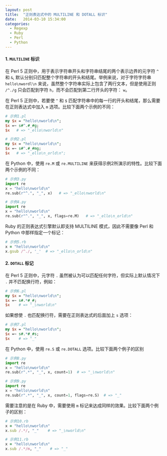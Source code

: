 ```yaml
---
layout: post
title:  "正则表达式中的 MULTILINE 和 DOTALL 标识"
date:   2014-03-10 15:34:00
categories: 
  - Regexp
  - Ruby
  - Perl
  - Python
---
```


#### 1. `MULTILINE` 标识

在 Perl 5 正则中，用于表示字符串开头和字符串结尾的两个表示边界的元字符 `^` 和 `&`, 默认分别只匹配整个字符串的开头和结尾。举例来说，对于字符字符串 `hello\nwordl\n` 来说，虽然整个字符串实际上包含了两行文本，但是使用正则 `/^./g` 只会匹配到字符 `h`，而不会匹配到第二行开头的字符： `w`。

在 Perl 5 正则中，若要使 `^` 和 `$` 匹配字符串中的每一行的开头和结尾，那么需要在正则表达式中加入 `m` 选项。比较下面两个示例的不同：

```perl
# 示例1.pl
my $x = "hello\nworld\n";
$x =~ s#^.#_#g;
$x   # => "_ello\nworld\n"
```

```perl
# 示例2.pl
my $x = "hello\nworld\n";
$x =~ s#^.#_#mg;
$x   # => "_ello\n_orld\n";
```

在 Python 中，使用 `re.M` 或 `re.MULTILINE` 来获得示例2所演示的特性。比较下面两个示例的不同：

```python
# 示例3.py
import re
x = "hello\nworld\n"
re.sub(r"^.", "_", x)   # => "_ello\nworld\n"
```

```python
# 示例4.py
import re
x = "hello\nworld\n"
re.sub(r"^.", "_", x, flags=re.M)   # => "_ello\n_orld\n"
```

Ruby 的正则表达式引擎默认即支持 MULTILINE 模式，因此不需要像 Perl 和 Python 中那样指定一个标记：

```ruby
# 示例5.rb
x = "hello\nworld\n"
x.gsub /^./, '_'  # => "_ello\n_orld\n"
```

#### 2.  `DOTALL` 标记

在 Perl 5 正则中，元字符 `.` 虽然被认为可以匹配任何字符，但实际上默认情况下 `.` 并不匹配换行符，例如：

```perl
# 示例6.pl
my $x = "hello\nworld\n";
$x =~ s#.*#_#;
$x    # => "_\nworld\n"
```

如果想使 `.` 也匹配换行符，需要在正则表达式的后面加上 `s` 选项：

```perl
# 示例7.pl
my $x = "hello\nworld\n";
$x =~ s#.*#_#s;
$x    # => "_"
```

在 Python 中，使用 `re.S` 或 `re.DOTALL` 选项。比较下面两个例子的区别

```python
# 示例8.py
import re
x = "hello\nworld\n"
re.sub(r".*", "_", x, count=1)  # => "_\nworld\n"
```

```python
# 示例9.py
import re
x = "hello\nworld\n"
re.sub(r".*", "_", x, count=1, flags=re.S)  # => "_"
```

需要注意的是在 Ruby 中，需要使用 `m` 标记来达成同样的效果。比较下面两个例子的区别：

```ruby
# 示例10.rb
x = "hello\nworld\n"
x.sub /.*/, "_"    # => "_\nworld\n"
```

```ruby
# 示例11.rb
x = "hello\nworld\n"
x.sub /.*/m, "_"    # => "_"
```